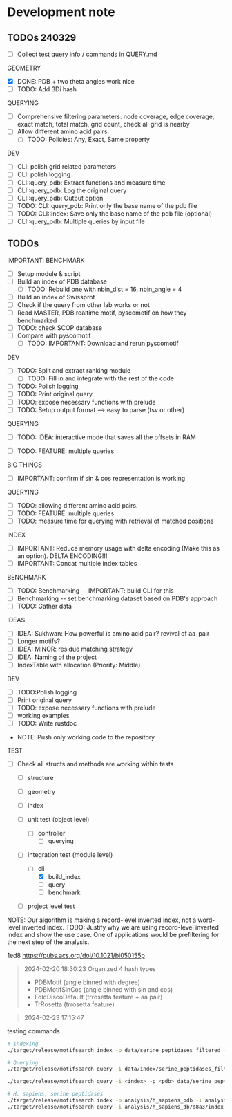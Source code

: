 # Development note

## TODOs 240329
- [ ] Collect test query info / commands in QUERY.md

GEOMETRY
- [x] DONE: PDB + two theta angles work nice
- [ ] TODO: Add 3Di hash 

QUERYING
- [ ] Comprehensive filtering parameters: node coverage, edge coverage, exact match, total match, grid count, check all grid is nearby
- [ ] Allow different amino acid pairs
  - [ ] TODO: Policies: Any, Exact, Same property

DEV
- [ ] CLI: polish grid related parameters
- [ ] CLI: polish logging
- [ ] CLI::query_pdb: Extract functions and measure time
- [ ] CLI::query_pdb: Log the original query
- [ ] CLI::query_pdb: Output option
- [ ] TODO: CLI::query_pdb: Print only the base name of the pdb file
- [ ] TODO: CLI::index: Save only the base name of the pdb file (optional)
- [ ] CLI::query_pdb: Multiple queries by input file

## TODOs 

IMPORTANT: BENCHMARK 
- [ ] Setup module & script
- [ ] Build an index of PDB database
  - [ ] TODO: Rebuild one with nbin_dist = 16, nbin_angle = 4
- [ ] Build an index of Swissprot
- [ ] Check if the query from other lab works or not
- [ ] Read MASTER, PDB realtime motif, pyscomotif on how they benchmarked
- [ ] TODO: check SCOP database
- [ ] Compare with pyscomotif
  - [ ] TODO: IMPORTANT: Download and rerun pyscomotif

DEV
- [ ] TODO: Split and extract ranking module
  - [ ] TODO: Fill in and integrate with the rest of the code
- [ ] TODO: Polish logging
- [ ] TODO: Print original query
- [ ] TODO: expose necessary functions with prelude
- [ ] TODO: Setup output format --> easy to parse (tsv or other)

QUERYING
- [ ] TODO: IDEA: interactive mode that saves all the offsets in RAM
- [ ] TODO: FEATURE: multiple queries


BIG THINGS
- [ ] IMPORTANT: confirm if sin & cos representation is working 

QUERYING
- [ ] TODO: allowing different amino acid pairs.
- [ ] TODO: FEATURE: multiple queries
- [ ] TODO: measure time for querying with retrieval of matched positions

INDEX
- [ ] IMPORTANT: Reduce memory usage with delta encoding (Make this as an option). DELTA ENCODING!!!
- [ ] IMPORTANT: Concat multiple index tables

BENCHMARK
- [ ] TODO: Benchmarking -- IMPORTANT: build CLI for this
- [ ] Benchmarking -- set benchmarking dataset based on PDB's approach
- [ ] TODO: Gather data

IDEAS
- [ ] IDEA: Sukhwan: How powerful is amino acid pair? revival of aa_pair
- [ ] Longer motifs?
- [ ] IDEA: MINOR: residue matching strategy 
- [ ] IDEA: Naming of the project
- [ ] IndexTable with allocation (Priority: Middle)

DEV
- [ ] TODO:Polish logging
- [ ] Print original query
- [ ] TODO: expose necessary functions with prelude
- [ ] working examples
- [ ] TODO: Write rustdoc
- NOTE: Push only working code to the repository

TEST
- [ ] Check all structs and methods are working within tests
  - [ ] structure
  - [ ] geometry
  - [ ] index
  - [ ] unit test (object level)
    - [ ] controller
      - [ ] querying
  - [ ] integration test (module level)
      - [ ] cli
        - [x] build_index
        - [ ] query
        - [ ] benchmark
  - [ ] project level test


NOTE: Our algorithm is making a record-level inverted index, not a word-level inverted index.
TODO: Justify why we are using record-level inverted index and show the use case.
One of applications would be prefiltering for the next step of the analysis.



1ed8
https://pubs.acs.org/doi/10.1021/bi050155p

<!-- https://stats.stackexchange.com/questions/218407/encoding-angle-data-for-neural-network -->

> 2024-02-20 18:30:23 Organized 4 hash types
> - PDBMotif (angle binned with degree)
> - PDBMotifSinCos (angle binned with sin and cos)
> - FoldDiscoDefault (trrosetta feature + aa pair)
> - TrRosetta (trrosetta feature)

> 2024-02-23 17:15:47

testing commands
```sh
# Indexing
./target/release/motifsearch index -p data/serine_peptidases_filtered -H default -i data/index/serine_peptidases_filtered -t 4 -v

# Querying
./target/release/motifsearch query -i data/index/serine_peptidases_filtered data/serine_peptidases_filtered/1aq2.pdb A250,A232,A269

./target/release/motifsearch query -i <index> -p <pdb> data/serine_peptidases_filtered/4cha.pdb -q B57,B102,C195

# H. sapiens, serine peptidases
./target/release/motifsearch index -p analysis/h_sapiens_pdb -i analysis/h_sapiens_db/d8a3/index -t 8 -v -d 8 -a 3 -H pdb -c 65535
./target/release/motifsearch query -i analysis/h_sapiens_db/d8a3/index  -p data/serine_peptidases_filtered/4cha.pdb -q B57,B102,C195
```
